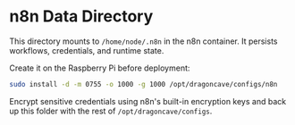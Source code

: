 # n8n Data Directory

This directory mounts to `/home/node/.n8n` in the n8n container. It persists workflows, credentials, and runtime state.

Create it on the Raspberry Pi before deployment:

```bash
sudo install -d -m 0755 -o 1000 -g 1000 /opt/dragoncave/configs/n8n
```

Encrypt sensitive credentials using n8n's built-in encryption keys and back up this folder with the rest of `/opt/dragoncave/configs`.
